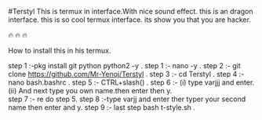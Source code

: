 #Terstyl
This is termux in interface.With nice sound effect.
this is an dragon interface.
this is so cool termux  interface.
its show you that you are hacker.

🔥 🔥 🔥 

















How to install this in his termux.


step 1 :-pkg install git python python2 -y . 
step 1 :- nano -y . 
step 2 :- git clone https://github.com/Mr-Yenoj/Terstyl . 
step 3 :- cd Terstyl .
step 4 :- nano bash.bashrc .
step 5 :- CTRL+slash(\) .
step 6 :- (i) type varjjj and enter.
          (ii) And next type you own name.then enter then y.          
step 7 :- re do step 5.
step 8 :-type varjj and enter ther typer your second name then enter and y. 
step 9 :- last step bash t-style.sh .
